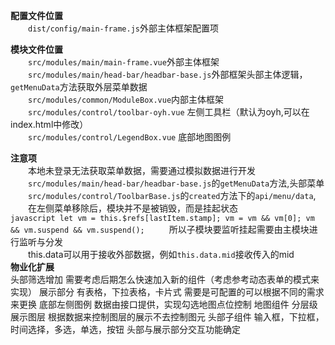 **配置文件位置**</br>
　　`dist/config/main-frame.js`外部主体框架配置项</br>

**模块文件位置**</br>
　　`src/modules/main/main-frame.vue`外部主体框架</br>
　　`src/modules/main/head-bar/headbar-base.js`外部框架头部主体逻辑，`getMenuData`方法获取外层菜单数据</br>
　　`src/modules/common/ModuleBox.vue`内部主体框架</br>
　　`src/modules/control/toolbar-oyh.vue` 左侧工具栏（默认为oyh,可以在index.html中修改）</br>
　　`src/modules/control/LegendBox.vue`  底部地图图例</br>

**注意项**</br>
　　本地未登录无法获取菜单数据，需要通过模拟数据进行开发</br>
　　`src/modules/main/head-bar/headbar-base.js`的`getMenuData`方法,头部菜单</br>
　　`src/modules/control/ToolbarBase.js`的`created`方法下的`api/menu/data`,</br>
　　在左侧菜单移除后，模块并不是被销毁，而是挂起状态</br>
	```javascript
		let vm = this.$refs[lastItem.stamp];
		vm = vm && vm[0];
		vm && vm.suspend && vm.suspend();
	```
　　所以子模块要监听挂起需要由主模块进行监听与分发</br>
　　this.data可以用于接收外部数据，例如`this.data.mid`接收传入的mid</br>
**物业化扩展**</br>
头部筛选增加  需要考虑后期怎么快速加入新的组件（考虑参考动态表单的模式来实现）
展示部分  有表格，下拉表格，卡片式 需要是可配置的可以根据不同的需求来更换
底部左侧图例  数据由接口提供，实现勾选地图点位控制
地图组件  分层级展示图层  根据数据来控制图层的展示不去控制图元
头部子组件  输入框，下拉框，时间选择，多选，单选，按钮
头部与展示部分交互功能确定

　　


	